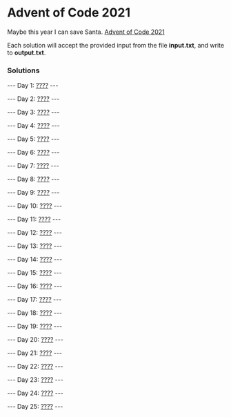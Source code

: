 # Advent of Code 2021
Maybe this year I can save Santa. [Advent of Code 2021](https://adventofcode.com/2021)

Each solution will accept the provided input from the file **input.txt**, and write to **output.txt**.

### Solutions
--- Day 1: [????](https://github.com/tsalgie/advent_of_code_2021/blob/main/01/puzzle.py) ---

--- Day 2: [????](https://github.com/tsalgie/advent_of_code_2021/blob/main/02/puzzle.py) ---

--- Day 3: [????](https://github.com/tsalgie/advent_of_code_2021/blob/main/03/puzzle.py) ---

--- Day 4: [????](https://github.com/tsalgie/advent_of_code_2021/blob/main/04/puzzle.py) ---

--- Day 5: [????](https://github.com/tsalgie/advent_of_code_2021/blob/main/05/puzzle.py) ---

--- Day 6: [????](https://github.com/tsalgie/advent_of_code_2021/blob/main/06/puzzle.py) ---

--- Day 7: [????](https://github.com/tsalgie/advent_of_code_2021/blob/main/07/puzzle.py) ---

--- Day 8: [????](https://github.com/tsalgie/advent_of_code_2021/blob/main/08/puzzle.py) ---

--- Day 9: [????](https://github.com/tsalgie/advent_of_code_2021/blob/main/09/puzzle.py) ---

--- Day 10: [????](https://github.com/tsalgie/advent_of_code_2021/blob/main/10/puzzle.py) ---

--- Day 11: [????](https://github.com/tsalgie/advent_of_code_2021/blob/main/11/puzzle.py) ---

--- Day 12: [????](https://github.com/tsalgie/advent_of_code_2021/blob/main/12/puzzle.py) ---

--- Day 13: [????](https://github.com/tsalgie/advent_of_code_2021/blob/main/13/puzzle.py) ---

--- Day 14: [????](https://github.com/tsalgie/advent_of_code_2021/blob/main/14/puzzle.py) ---

--- Day 15: [????](https://github.com/tsalgie/advent_of_code_2021/blob/main/15/puzzle.py) ---

--- Day 16: [????](https://github.com/tsalgie/advent_of_code_2021/blob/main/16/puzzle.py) ---

--- Day 17: [????](https://github.com/tsalgie/advent_of_code_2021/blob/main/17/puzzle.py) ---

--- Day 18: [????](https://github.com/tsalgie/advent_of_code_2021/blob/main/18/puzzle.py) ---

--- Day 19: [????](https://github.com/tsalgie/advent_of_code_2021/blob/main/19/puzzle.py) ---

--- Day 20: [????](https://github.com/tsalgie/advent_of_code_2021/blob/main/20/puzzle.py) ---

--- Day 21: [????](https://github.com/tsalgie/advent_of_code_2021/blob/main/21/puzzle.py) ---

--- Day 22: [????](https://github.com/tsalgie/advent_of_code_2021/blob/main/22/puzzle.py) ---

--- Day 23: [????](https://github.com/tsalgie/advent_of_code_2021/blob/main/23/puzzle.py) ---

--- Day 24: [????](https://github.com/tsalgie/advent_of_code_2021/blob/main/24/puzzle.py) ---

--- Day 25: [????](https://github.com/tsalgie/advent_of_code_2021/blob/main/25/puzzle.py) ---
